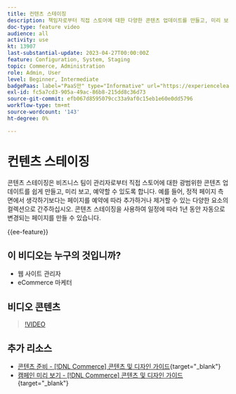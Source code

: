 ```yaml
---
title: 컨텐츠 스테이징
description: 책임자로부터 직접 스토어에 대한 다양한 콘텐츠 업데이트를 만들고, 미리 보고, 예약하는 방법에 대해 알아봅니다.
doc-type: feature video
audience: all
activity: use
kt: 13907
last-substantial-update: 2023-04-27T00:00:00Z
feature: Configuration, System, Staging
topic: Commerce, Administration
role: Admin, User
level: Beginner, Intermediate
badgePaas: label="PaaS만" type="Informative" url="https://experienceleague.adobe.com/en/docs/commerce/user-guides/product-solutions" tooltip="Adobe Commerce 온 클라우드 프로젝트(Adobe 관리 PaaS 인프라) 및 온프레미스 프로젝트에만 적용됩니다."
exl-id: fc5a7cd3-905a-49ac-86b8-215dd8c36d73
source-git-commit: efb067d8595079cc33a9af0c15eb1e60e0dd5796
workflow-type: tm+mt
source-wordcount: '143'
ht-degree: 0%

---
```


# 컨텐츠 스테이징

콘텐츠 스테이징은 비즈니스 팀이 관리자로부터 직접 스토어에 대한 광범위한 콘텐츠 업데이트를 쉽게 만들고, 미리 보고, 예약할 수 있도록 합니다. 예를 들어, 정적 페이지 측면에서 생각하기보다는 페이지를 예약에 따라 추가하거나 제거할 수 있는 다양한 요소의 컬렉션으로 간주하십시오. 콘텐츠 스테이징을 사용하여 일정에 따라 1년 동안 자동으로 변경되는 페이지를 만들 수 있습니다.

{{ee-feature}}

## 이 비디오는 누구의 것입니까?

- 웹 사이트 관리자
- eCommerce 마케터

## 비디오 콘텐츠

>[!VIDEO](https://video.tv.adobe.com/v/343784?quality=12&learn=on)

## 추가 리소스

- [콘텐츠 준비 - [!DNL Commerce] 콘텐츠 및 디자인 가이드](https://experienceleague.adobe.com/docs/commerce-admin/content-design/staging/content-staging.html){target="_blank"}
- [캠페인 미리 보기 - [!DNL Commerce] 콘텐츠 및 디자인 가이드](https://experienceleague.adobe.com/docs/commerce-admin/content-design/staging/content-staging-preview.html){target="_blank"}
